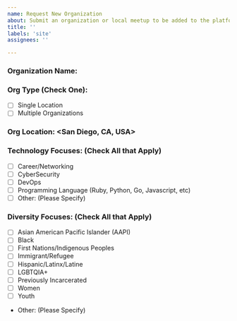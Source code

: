 ```yaml
---
name: Request New Organization
about: Submit an organization or local meetup to be added to the platform
title: ''
labels: 'site'
assignees: ''

---
```


### Organization Name: <PyLadies>
### Org Type (Check One):
-  [ ] Single Location
-  [ ] Multiple Organizations
  
### Org Location: <San Diego, CA, USA> 
<Add AT LEAST the City and Country. For better results include the state or region>
<For Multiple Locations, Leave Blank>
  
### Technology Focuses: (Check All that Apply)
- [ ] Career/Networking
- [ ] CyberSecurity
- [ ] DevOps
- [ ] Programming Language (Ruby, Python, Go, Javascript, etc)
- [ ] Other: (Please Specify)

### Diversity Focuses: (Check All that Apply)
<If all apply leave blank>
  
- [ ] Asian American Pacific Islander (AAPI)
- [ ] Black
- [ ] First Nations/Indigenous Peoples
- [ ] Immigrant/Refugee
- [ ] Hispanic/Latinx/Latine
- [ ] LGBTQIA+
- [ ] Previously Incarcerated
- [ ] Women
- [ ] Youth
- Other: (Please Specify)
